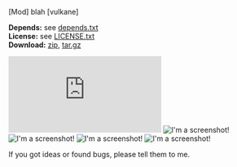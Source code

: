 [Mod] blah [vulkane]

**Depends:** see [depends.txt](https://raw.githubusercontent.com/HybridDog/vulkane/master/depends.txt)  
**License:** see [LICENSE.txt](https://raw.githubusercontent.com/HybridDog/vulkane/master/LICENSE.txt)  
**Download:** [zip](https://github.com/HybridDog/vulkane/archive/master.zip), [tar.gz](https://github.com/HybridDog/vulkane/archive/master.tar.gz)  

![I'm a screenshot!](https://forum.minetest.net/download/file.php?mode=view&id=1685&sid=370d57b46cc3522542410f554dea5407)
![I'm a screenshot!](http://i.imgur.com/1F2KVFl.png)
![I'm a screenshot!](http://i.imgur.com/K9hXaPk.png)
![I'm a screenshot!](http://i.imgur.com/WIt8g9z.png)
![I'm a screenshot!](http://i.imgur.com/iVN2GYC.png)

If you got ideas or found bugs, please tell them to me.

